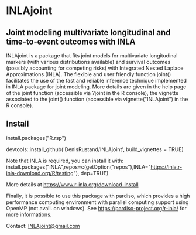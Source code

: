 # INLAjoint

## Joint modeling multivariate longitudinal and time-to-event outcomes with INLA

INLAjoint is a package that fits joint models for multivariate longitudinal markers (with various distributions available) and survival outcomes (possibly accounting for competing risks) with Integrated Nested Laplace Approximations (INLA). The flexible and user friendly function joint() facilitates the use of the fast and reliable inference technique implemented in INLA package for joint modeling. More details are given in the help page of the joint function (accessible via ?joint in the R console), the vignette associated to the joint() function (accessible via vignette("INLAjoint") in the R console).

## Install
install.packages("R.rsp")

devtools::install_github('DenisRustand/INLAjoint', build_vignettes = TRUE)

Note that INLA is required, you can install it with:
install.packages("INLA",repos=c(getOption("repos"),INLA="https://inla.r-inla-download.org/R/testing"), dep=TRUE)

More details at https://www.r-inla.org/download-install

Finally, it is possible to use this package with pardiso, which provides a high performance computing environment with parallel computing support using OpenMP (not avail. on windows). See https://pardiso-project.org/r-inla/ for more informations.

Contact: INLAjoint@gmail.com

